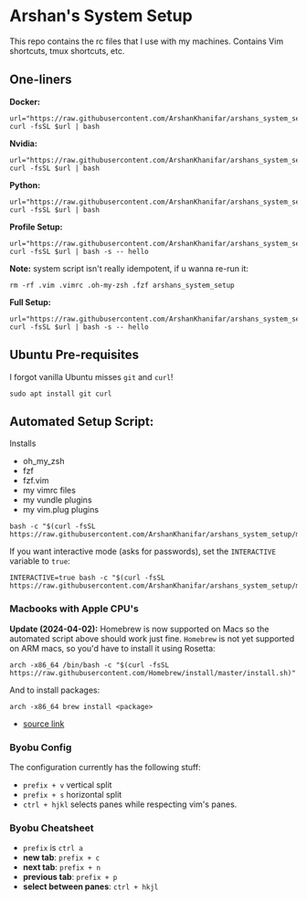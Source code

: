 # Arshan's System Setup

This repo contains the rc files that I use with my machines. Contains Vim shortcuts, tmux
shortcuts, etc.

## One-liners

**Docker:**

```
url="https://raw.githubusercontent.com/ArshanKhanifar/arshans_system_setup/master/dist/docker_setup.sh"
curl -fsSL $url | bash
```

**Nvidia:**

```
url="https://raw.githubusercontent.com/ArshanKhanifar/arshans_system_setup/master/dist/nvidia_setup.sh"
curl -fsSL $url | bash
```

**Python:**

```
url="https://raw.githubusercontent.com/ArshanKhanifar/arshans_system_setup/master/dist/python_setup.sh"
curl -fsSL $url | bash
```

**Profile Setup:**

```
url="https://raw.githubusercontent.com/ArshanKhanifar/arshans_system_setup/master/profile_setup.sh"
curl -fsSL $url | bash -s -- hello
```

**Note:** system script isn't really idempotent, if u wanna re-run it:

```
rm -rf .vim .vimrc .oh-my-zsh .fzf arshans_system_setup
```

**Full Setup:**

```
url="https://raw.githubusercontent.com/ArshanKhanifar/arshans_system_setup/master/dist/full_setup.sh"
curl -fsSL $url | bash -s -- hello
```

## Ubuntu Pre-requisites

I forgot vanilla Ubuntu misses `git` and `curl`!

```
sudo apt install git curl
```

## Automated Setup Script:

Installs

* oh_my_zsh
* fzf
* fzf.vim
* my vimrc files
* my vundle plugins
* my vim.plug plugins

```
bash -c "$(curl -fsSL https://raw.githubusercontent.com/ArshanKhanifar/arshans_system_setup/master/system_setup.sh)" 
```

If you want interactive mode (asks for passwords), set the `INTERACTIVE` variable
to `true`:

```
INTERACTIVE=true bash -c "$(curl -fsSL https://raw.githubusercontent.com/ArshanKhanifar/arshans_system_setup/master/system_setup.sh)" 
```

### Macbooks with Apple CPU's

**Update (2024-04-02):** Homebrew is now supported on Macs so the automated script above
should work just fine.
`Homebrew` is not yet supported on ARM macs, so you'd have to install it using Rosetta:

```
arch -x86_64 /bin/bash -c "$(curl -fsSL https://raw.githubusercontent.com/Homebrew/install/master/install.sh)"
```

And to install packages:

```
arch -x86_64 brew install <package>
```

* [source link](https://stackoverflow.com/questions/64882584/how-to-run-the-homebrew-installer-under-rosetta-2-on-m1-macbook)

### Byobu Config

The configuration currently has the following stuff:

* `prefix + v` vertical split
* `prefix + s` horizontal split
* `ctrl + hjkl` selects panes while respecting vim's panes.

### Byobu Cheatsheet

* `prefix` is `ctrl a`
* **new tab**: `prefix + c`
* **next tab**: `prefix + n`
* **previous tab**: `prefix + p`
* **select between panes**: `ctrl + hkjl`


